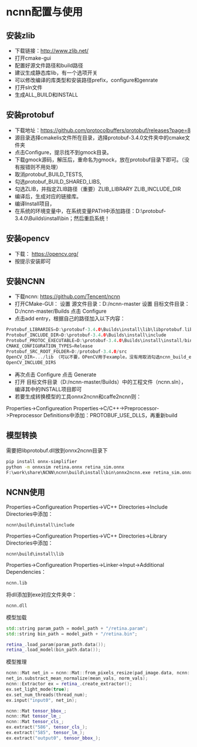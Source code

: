 # ncnn配置与使用

## 安装zlib

* 下载链接：http://www.zlib.net/
* 打开cmake-gui
* 配置好源文件路径和build路径
* 建议生成静态库lib，有一个选项开关
* 可以修改编译的库类型和安装路径prefix，configure和genrate
* 打开sln文件
* 生成ALL_BUILD和INSTALL

## 安装protobuf

* 下载地址：https://github.com/protocolbuffers/protobuf/releases?page=8
* 源目录选择cmakelis文件所在目录，选择protobuf-3.4.0文件夹中的cmake文件夹
* 点击Configure，提示找不到gmock目录。
* 下载gmock源码，解压后，重命名为gmock，放在protobuf目录下即可。（没有报错则不用处理）
* 取消protobuf_BUILD_TESTS, 
* 勾选protobuf_BUILD_SHARED_LIBS,
* 勾选ZLIB，并指定ZLIB路径（重要）ZLIB_LIBRARY ZLIB_INCLUDE_DIR
* 编译后，生成对应的链接库。
* 编译Install项目，
* 在系统的环境变量中，在系统变量PATH中添加路径：D:\protobuf-3.4.0\Builds\install\bin；然后重启系统！ 

## 安装opencv

* 下载： https://opencv.org/
* 按提示安装即可

## 安装NCNN

* 下载ncnn: https://github.com/Tencent/ncnn
* 打开CMake-GUI：  设置 源文件目录：D:/ncnn-master  设置 目标文件目录：D:/ncnn-master/Builds  点击 Configure
* 点击add entry，根据自己的路径加入以下内容：

```cpp
Protobuf_LIBRARIES=D:\protobuf-3.4.0\Builds\install\lib\libprotobuf.lib
Protobuf_INCLUDE_DIR=D:\protobuf-3.4.0\Builds\install\include
Protobuf_PROTOC_EXECUTABLE=D:\protobuf-3.4.0\Builds\install\install/bin/protoc.exe
CMAKE_CONFIGURATION_TYPES=Release
Protobuf_SRC_ROOT_FOLDER=D:/protobuf-3.4.0/src
OpenCV_DIR=.../lib （可以不要，OPenCV用于example，没有用取消勾选ncnn_build_example）
OpenCV_INCLUDE_DIRS
```
* 再次点击 Configure  点击 Generate
* 打开 目标文件目录（D:/ncnn-master/Builds）中的工程文件（ncnn.sln），编译其中的INSTALL项目即可
* 若要生成转换模型的工具onnx2ncnn和caffe2ncnn则：

Properties->Configureation Properties->C/C++->Preprocessor->Preprocessor Definitions中添加：PROTOBUF_USE_DLLS，再重新build

## 模型转换

需要把libprotobuf.dll放到onnx2ncnn目录下

```bash
pip install onnx-simplifier
python -m onnxsim retina.onnx retina_sim.onnx
F:\work\share\NCNN\ncnn\build\install\bin\onnx2ncnn.exe retina_sim.onnx retina.param retina.bin
```

## NCNN使用

Properties->Configureation Properties->VC++ Directories->Include Directories中添加：

```
ncnn\build\install\include
```

Properties->Configureation Properties->VC++ Directories->Library Directories中添加：

```
ncnn\build\install\lib
```

Properties->Configureation Properties->Linker->Input->Additional Dependencies：

```
ncnn.lib
```

将dll添加到exe对应文件夹中：

```
ncnn.dll
```

模型加载

```c++
std::string param_path = model_path + "/retina.param";
std::string bin_path = model_path + "/retina.bin";

retina_.load_param(param_path.data());
retina_.load_model(bin_path.data());
```

模型推理

```c++
ncnn::Mat net_in = ncnn::Mat::from_pixels_resize(pad_image.data, ncnn::Mat::PIXEL_BGR, pad_img_w, pad_img_h, input_width, input_height);
net_in.substract_mean_normalize(mean_vals, norm_vals);
ncnn::Extractor ex = retina_.create_extractor();
ex.set_light_mode(true);
ex.set_num_threads(thread_num);
ex.input("input0", net_in);

ncnn::Mat tensor_bbox_;
ncnn::Mat tensor_lm_;
ncnn::Mat tensor_cls_;
ex.extract("586", tensor_cls_);
ex.extract("585", tensor_lm_);
ex.extract("output0", tensor_bbox_);
```

